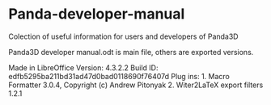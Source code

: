 Panda-developer-manual
======================

Colection of useful information for users and developers of Panda3D

Panda3D developer manual.odt is main file, others are exported versions.

Made in LibreOffice
Version: 4.3.2.2
Build ID: edfb5295ba211bd31ad47d0bad0118690f76407d
Plug ins: 
1.
Macro Formatter 3.0.4, Copyright (c) Andrew Pitonyak
2.
Witer2LaTeX export filters 1.2.1
	
